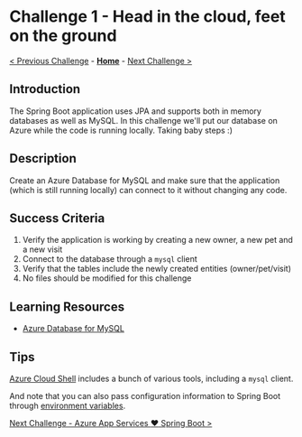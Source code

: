 # Challenge 1 - Head in the cloud, feet on the ground

[< Previous Challenge](./challenge-00.md) - **[Home](../README.md)** - [Next Challenge >](./challenge-01.md)

## Introduction

The Spring Boot application uses JPA and supports both in memory databases as well as MySQL. In this challenge we'll put our database on Azure while the code is running locally. Taking baby steps :)

## Description

Create an Azure Database for MySQL and make sure that the application (which is still running locally) can connect to it without changing any code.

## Success Criteria

1. Verify the application is working by creating a new owner, a new pet and a new visit
1. Connect to the database through a `mysql` client
1. Verify that the tables include the newly created entities (owner/pet/visit)
1. No files should be modified for this challenge

## Learning Resources

- [Azure Database for MySQL](https://docs.microsoft.com/en-us/azure/mysql/)

## Tips

[Azure Cloud Shell](https://docs.microsoft.com/en-us/azure/cloud-shell/overview) includes a bunch of various tools, including a `mysql` client.

And note that you can also pass configuration information to Spring Boot through [environment variables](https://docs.spring.io/spring-boot/docs/current/reference/htmlsingle/#boot-features-external-config).

[Next Challenge - Azure App Services :heart: Spring Boot >](./challenge-02.md)
